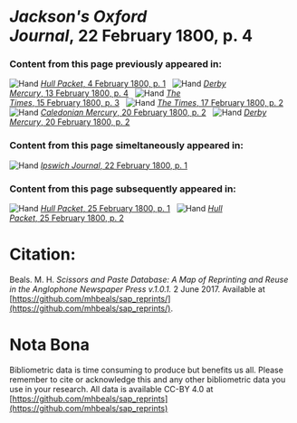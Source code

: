 # *Jackson's Oxford Journal*, 22 February 1800, p. 4  
  
### Content from this page previously appeared in:  
![Hand](http://scissorsandpaste.net/wp-content/uploads/2017/06/smallhandpointer.png) [*Hull Packet*, 4 February 1800, p. 1](https://mhbeals.github.io/sap_html/Hull-Packet/Hull-Packet-4-February-1800-p-1)  
![Hand](http://scissorsandpaste.net/wp-content/uploads/2017/06/smallhandpointer.png) [*Derby Mercury*, 13 February 1800, p. 4](https://mhbeals.github.io/sap_html/Derby-Mercury/Derby-Mercury-13-February-1800-p-4)  
![Hand](http://scissorsandpaste.net/wp-content/uploads/2017/06/smallhandpointer.png) [*The Times*, 15 February 1800, p. 3](https://mhbeals.github.io/sap_html/The-Times/The-Times-15-February-1800-p-3)  
![Hand](http://scissorsandpaste.net/wp-content/uploads/2017/06/smallhandpointer.png) [*The Times*, 17 February 1800, p. 2](https://mhbeals.github.io/sap_html/The-Times/The-Times-17-February-1800-p-2)  
![Hand](http://scissorsandpaste.net/wp-content/uploads/2017/06/smallhandpointer.png) [*Caledonian Mercury*, 20 February 1800, p. 2](https://mhbeals.github.io/sap_html/Caledonian-Mercury/Caledonian-Mercury-20-February-1800-p-2)  
![Hand](http://scissorsandpaste.net/wp-content/uploads/2017/06/smallhandpointer.png) [*Derby Mercury*, 20 February 1800, p. 2](https://mhbeals.github.io/sap_html/Derby-Mercury/Derby-Mercury-20-February-1800-p-2)  
  
### Content from this page simeltaneously appeared in:  
![Hand](http://scissorsandpaste.net/wp-content/uploads/2017/06/smallhandpointer.png) [*Ipswich Journal*, 22 February 1800, p. 1](https://mhbeals.github.io/sap_html/Ipswich-Journal/Ipswich-Journal-22-February-1800-p-1)  
  
### Content from this page subsequently appeared in:  
![Hand](http://scissorsandpaste.net/wp-content/uploads/2017/06/smallhandpointer.png) [*Hull Packet*, 25 February 1800, p. 1](https://mhbeals.github.io/sap_html/Hull-Packet/Hull-Packet-25-February-1800-p-1)  
![Hand](http://scissorsandpaste.net/wp-content/uploads/2017/06/smallhandpointer.png) [*Hull Packet*, 25 February 1800, p. 2](https://mhbeals.github.io/sap_html/Hull-Packet/Hull-Packet-25-February-1800-p-2)  


# Citation: 

Beals. M. H. *Scissors and Paste Database: A Map of Reprinting and Reuse in the Anglophone Newspaper Press v.1.0.1.* 2 June 2017. Available at [https://github.com/mhbeals/sap_reprints/](https://github.com/mhbeals/sap_reprints/). 

# Nota Bona

Bibliometric data is time consuming to produce but benefits us all. Please remember to cite or acknowledge this and any other bibliometric data you use in your research. All data is available CC-BY 4.0 at [https://github.com/mhbeals/sap_reprints](https://github.com/mhbeals/sap_reprints)
